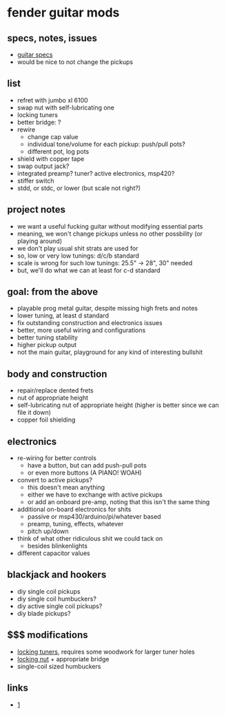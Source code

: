 # fender guitar mods

## specs, notes, issues

- [guitar specs](/guitar/fender/specs)
- would be nice to not change the pickups


## list

- refret with jumbo xl 6100
- swap nut with self-lubricating one
- locking tuners
- better bridge: ?
- rewire
	* change cap value
	* individual tone/volume for each pickup: push/pull pots?
	* different pot, log pots
- shield with copper tape
- swap output jack?
- integrated preamp? tuner? active electronics, msp420?
- stiffer switch
- stdd, or stdc, or lower (but scale not right?)


## project notes

- we want a useful fucking guitar without modifying essential parts
- meaning, we won't change pickups unless no other possbility
(or playing around)
- we don't play usual shit strats are used for
- so, low or very low tunings: d/c/b standard
- scale is wrong for such low tunings: 25.5" → 28", 30" needed
- but, we'll do what we can at least for c-d standard


## goal: from the above

- playable prog metal guitar, despite missing high frets and notes
- lower tuning, at least d standard
- fix outstanding construction and electronics issues
- better, more useful wiring and configurations
- better tuning stability
- higher pickup output
- not the main guitar, playground for any kind of interesting bullshit


## body and construction

- repair/replace dented frets
- nut of appropriate height
- self-lubricating nut of appropriate height
(higher is better since we can file it down)
- copper foil shielding


## electronics

- re-wiring for better controls
	* have a button, but can add push-pull pots
	* or even more buttons (A PIANO! WOAH)
- convert to active pickups?
	* this doesn't mean anything
	* either we have to exchange with active pickups
	* or add an onboard pre-amp, noting that this isn't the same thing
- additional on-board electronics for shits
	* passive or msp430/arduino/pi/whatever based
	* preamp, tuning, effects, whatever
	* pitch up/down
- think of what other ridiculous shit we could tack on
	* besides blinkenlights
- different capacitor values


## blackjack and hookers

- diy single coil pickups
- diy single coil humbuckers?
- diy active single coil pickups?
- diy blade pickups?


## $$$ modifications

- [locking tuners](/guitar/parts/locking.tuners),
requires some woodwork for larger tuner holes
- [locking nut](/guitar/parts/locking.nut) + appropriate bridge
- single-coil sized humbuckers


## links

- [1](https://guitar.com/guides/diy-workshop/25-ways-to-upgrade-your-fender-stratocaster/)
